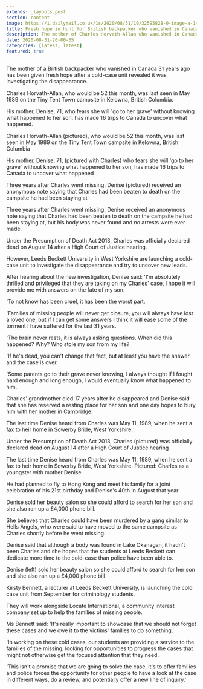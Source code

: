 ```yaml
---
extends: _layouts.post
section: content
image: https://i.dailymail.co.uk/1s/2020/08/31/10/32595828-0-image-a-14_1598864776515.jpg 
title: Fresh hope in hunt for British backpacker who vanished in Canada 31 years ago 
description: The mother of Charles Horvath-Allan who vanished in Canada 31 years ago has been given fresh hope after a cold-case unit revealed it was investigating his disappearance. 
date: 2020-08-31-20-00-35 
categories: [latest, latest] 
featured: true 
--- 
```

The mother of a British backpacker who vanished in Canada 31 years ago has been given fresh hope after a cold-case unit revealed it was investigating the disappearance.

Charles Horvath-Allan, who would be 52 this month, was last seen in May 1989 on the Tiny Tent Town campsite in Kelowna, British Columbia.

His mother, Denise, 71, who fears she will 'go to her grave' without knowing what happened to her son, has made 16 trips to Canada to uncover what happened.

Charles Horvath-Allan (pictured), who would be 52 this month, was last seen in May 1989 on the Tiny Tent Town campsite in Kelowna, British Columbia

His mother, Denise, 71, (pictured with Charles) who fears she will 'go to her grave' without knowing what happened to her son, has made 16 trips to Canada to uncover what happened

Three years after Charles went missing, Denise (pictured) received an anonymous note saying that Charles had been beaten to death on the campsite he had been staying at

Three years after Charles went missing, Denise received an anonymous note saying that Charles had been beaten to death on the campsite he had been staying at, but his body was never found and no arrests were ever made.

Under the Presumption of Death Act 2013, Charles was officially declared dead on August 14 after a High Court of Justice hearing.

However, Leeds Beckett University in West Yorkshire are launching a cold-case unit to investigate the disappearance and try to uncover new leads.

After hearing about the new investigation, Denise said: 'I'm absolutely thrilled and privileged that they are taking on my Charles' case, I hope it will provide me with answers on the fate of my son.

'To not know has been cruel, it has been the worst part.

'Families of missing people will never get closure, you will always have lost a loved one, but if I can get some answers I think it will ease some of the torment I have suffered for the last 31 years.

'The brain never rests, it is always asking questions. When did this happened? Why? Who stole my son from my life?

'If he's dead, you can't change that fact, but at least you have the answer and the case is over.

'Some parents go to their grave never knowing, I always thought if I fought hard enough and long enough, I would eventually know what happened to him. 

Charles' grandmother died 17 years after he disappeared and Denise said that she has reserved a resting place for her son and one day hopes to bury him with her mother in Cambridge. 

The last time Denise heard from Charles was May 11, 1989, when he sent a fax to heir home in Sowerby Bride, West Yorkshire.

Under the Presumption of Death Act 2013, Charles (pictured) was officially declared dead on August 14 after a High Court of Justice hearing

The last time Denise heard from Charles was May 11, 1989, when he sent a fax to heir home in Sowerby Bride, West Yorkshire. Pictured: Charles as a youngster with mother Denise

He had planned to fly to Hong Kong and meet his family for a joint celebration of his 21st birthday and Denise's 40th in August that year.

Denise sold her beauty salon so she could afford to search for her son and she also ran up a £4,000 phone bill.

She believes that Charles could have been murdered by a gang similar to Hells Angels, who were said to have moved to the same campsite as Charles shortly before he went missing.

Denise said that although a body was found in Lake Okanagan, it hadn't been Charles and she hopes that the students at Leeds Beckett can dedicate more time to the cold-case than police have been able to.

Denise (left) sold her beauty salon so she could afford to search for her son and she also ran up a £4,000 phone bill

Kirsty Bennett, a lecturer at Leeds Beckett University, is launching the cold case unit from September for criminology students.

They will work alongside Locate International, a community interest company set up to help the families of missing people.

Ms Bennett said: 'It's really important to showcase that we should not forget these cases and we owe it to the victims' families to do something.

'In working on these cold cases, our students are providing a service to the families of the missing, looking for opportunities to progress the cases that might not otherwise get the focused attention that they need.

'This isn't a promise that we are going to solve the case, it's to offer families and police forces the opportunity for other people to have a look at the case in different ways, do a review, and potentially offer a new line of inquiry.'

